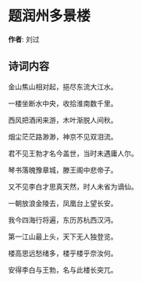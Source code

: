 # 题润州多景楼

**作者**: 刘过

## 诗词内容

金山焦山相对起，挹尽东流大江水。

一楼坐断水中央，收拾淮南数千里。

西风把酒闲来游，木叶渐脱人间秋。

烟尘茫茫路渺渺，神京不见双泪流。

君不见王勃才名今盖世，当时未遇庸人尔。

琴书落魄豫章城，滕王阁中悲帝子。

又不见李白才思真天然，时人未省为谪仙。

一朝放浪金陵去，凤凰台上望长安。

我今四海行将遍，东历苏杭西汉沔。

第一江山最上头，天下无人独登览。

楼高思远愁绪多，楼乎楼乎奈汝何。

安得李白与王勃，名与此楼长突兀。

